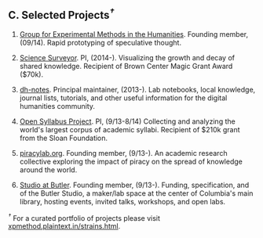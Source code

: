 ## C. Selected Projects<sup>*†*</sup>

1. [Group for Experimental Methods in the
   Humanities](http://xpmethod.github.io/). Founding member, (09/14). Rapid prototyping of speculative thought.

1. [Science Surveyor](https://science-surveyor.github.io/). PI, (2014-). Visualizing the growth and decay of shared knowledge. Recipient of
Brown Center Magic Grant Award ($70k).

1. [dh-notes](https://github.com/denten/dhnotes). Principal maintainer, (2013-). Lab notebooks, local knowledge, journal lists, tutorials, and other useful
information for the digital humanities community.

1. [Open Syllabus Project](http://opensyllabusproject.org/). PI, (9/13-8/14) Collecting and analyzing the world's largest corpus of academic
syllabi. Recipient of $210k grant from the Sloan Foundation.

1. [piracylab.org](http://piracylab.org/). Founding member, (9/13-). An academic research collective exploring the impact
of piracy on the spread of knowledge around the world.

1. [Studio at Butler](https://studio.cul.columbia.edu/). Founding member, (9/13-). Funding, specification, and of the Butler
Studio, a maker/lab space at the center of Columbia's main library, hosting
events, invited talks, workshops, and open labs.

<sup>*†*</sup> For a curated portfolio of projects please visit
[xpmethod.plaintext.in/strains.html](http://xpmethod.plaintext.in/strains.html).



